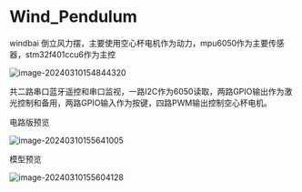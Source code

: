 # Wind_Pendulum



windbai 倒立风力摆，主要使用空心杯电机作为动力，mpu6050作为主要传感器，stm32f401ccu6作为主控

![image-20240310154844320](C:\Users\23885\AppData\Roaming\Typora\typora-user-images\image-20240310154844320.png)

共二路串口蓝牙遥控和串口监视，一路I2C作为6050读取，两路GPIO输出作为激光控制和备用，两路GPIO输入作为按键，四路PWM输出控制空心杯电机。

电路版预览

![image-20240310155641005](C:\Users\23885\AppData\Roaming\Typora\typora-user-images\image-20240310155641005.png)

模型预览

![image-20240310155604128](C:\Users\23885\AppData\Roaming\Typora\typora-user-images\image-20240310155604128.png)